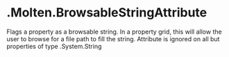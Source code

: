 ﻿  
# .Molten.BrowsableStringAttribute
Flags a property as a browsable string. In a property grid, this will allow the user to browse for a file path to fill the string.
            Attribute is ignored on all but properties of type .System.String
